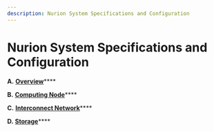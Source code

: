 ```yaml
---
description: Nurion System Specifications and Configuration
---
```


# Nurion System Specifications and Configuration

**A.** [**Overview**](a.-overview.md)\*\*\*\*

**B.** [**Computing Node**](b.-computing-node.md)\*\*\*\*

**C.** [**Interconnect Network**](c.-interconnect-network.md)\*\*\*\*

**D.** [**Storage**](d.-storage.md)\*\*\*\*
